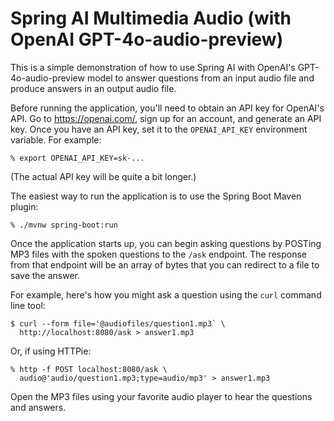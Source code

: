 Spring AI Multimedia Audio (with OpenAI GPT-4o-audio-preview)
===
This is a simple demonstration of how to use Spring AI with OpenAI's
GPT-4o-audio-preview model to answer questions from an input audio file
and produce answers in an output audio file.

Before running the application, you'll need to obtain an API key for
OpenAI's API. Go to https://openai.com/, sign up for an account, and
generate an API key. Once you have an API key, set it to the
`OPENAI_API_KEY` environment variable. For example:

~~~
% export OPENAI_API_KEY=sk-...
~~~

(The actual API key will be quite a bit longer.)

The easiest way to run the application is to use the Spring Boot Maven
plugin:

~~~
% ./mvnw spring-boot:run
~~~

Once the application starts up, you can begin asking questions by
POSTing MP3 files with the spoken questions to the `/ask` endpoint.
The response from that endpoint will be an array of bytes that you
can redirect to a file to save the answer.

For example, here's how you might ask a question using the `curl`
command line tool:

~~~
$ curl --form file='@audiofiles/question1.mp3` \
  http://localhost:8080/ask > answer1.mp3
~~~

Or, if using HTTPie:

~~~
% http -f POST localhost:8080/ask \
  audio@'audio/question1.mp3;type=audio/mp3' > answer1.mp3
~~~

Open the MP3 files using your favorite audio player to hear the
questions and answers.